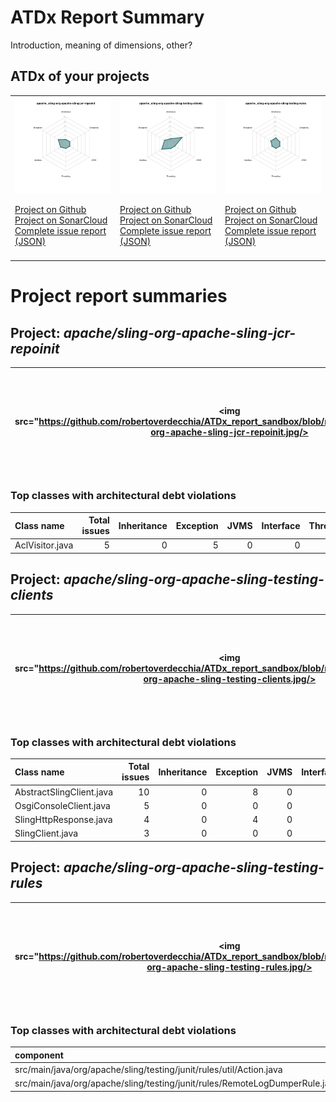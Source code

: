 
# ATDx Report Summary

Introduction, meaning of dimensions, other?

## ATDx of your projects
||||
|-|-|-|
|<img src="https://github.com/robertoverdecchia/ATDx_report_sandbox/blob/master/plots/apache_sling-org-apache-sling-jcr-repoinit.jpg"/> <p style="text-align:left">[Project on Github](https://github.com/apache/sling-org-apache-sling-jcr-repoinit) <br> [Project on SonarCloud ](https://sonarcloud.io/dashboard?id=apache_sling-org-apache-sling-jcr-repoinit) <br> [Complete issue report (JSON)](./json/apache_sling-org-apache-sling-jcr-repoinit.json)</p>|<img src="https://github.com/robertoverdecchia/ATDx_report_sandbox/blob/master/plots/apache_sling-org-apache-sling-testing-clients.jpg"/> <p style="text-align:left">[Project on Github](https://github.com/apache/sling-org-apache-sling-testing-clients) <br> [Project on SonarCloud ](https://sonarcloud.io/dashboard?id=apache_sling-org-apache-sling-testing-clients) <br> [Complete issue report (JSON)](./json/apache_sling-org-apache-sling-testing-clients.json)</p>|<img src="https://github.com/robertoverdecchia/ATDx_report_sandbox/blob/master/plots/apache_sling-org-apache-sling-testing-rules.jpg"/> <p style="text-align:left">[Project on Github](https://github.com/apache/sling-org-apache-sling-testing-rules) <br> [Project on SonarCloud ](https://sonarcloud.io/dashboard?id=apache_sling-org-apache-sling-testing-rules) <br> [Complete issue report (JSON)](./json/apache_sling-org-apache-sling-testing-rules.json)</p>
 | |

# Project report summaries
## Project: _apache/sling-org-apache-sling-jcr-repoinit_
|<img src="https://github.com/robertoverdecchia/ATDx_report_sandbox/blob/master/plots/apache_sling-org-apache-sling-jcr-repoinit.jpg/>|<p style="text-align:left">[Project on Github](https://github.com/apache/sling-org-apache-sling-jcr-repoinit) <br> [Project on SonarCloud ](https://sonarcloud.io/dashboard?id=apache_sling-org-apache-sling-jcr-repoinit) <br> [Complete issue report (JSON)](./json/apache_sling-org-apache-sling-jcr-repoinit.json)</p>
|-|-|
### Top classes with architectural debt violations
| Class name      |   Total issues |   Inheritance |   Exception |   JVMS |   Interface |   Threading |   Complexity | Fully qualified name                                             |
|:----------------|---------------:|--------------:|------------:|-------:|------------:|------------:|-------------:|:-----------------------------------------------------------------|
| AclVisitor.java |              5 |             0 |           5 |      0 |           0 |           0 |            0 | src/main/java/org/apache/sling/jcr/repoinit/impl/AclVisitor.java |

## Project: _apache/sling-org-apache-sling-testing-clients_
|<img src="https://github.com/robertoverdecchia/ATDx_report_sandbox/blob/master/plots/apache_sling-org-apache-sling-testing-clients.jpg/>|<p style="text-align:left">[Project on Github](https://github.com/apache/sling-org-apache-sling-testing-clients) <br> [Project on SonarCloud ](https://sonarcloud.io/dashboard?id=apache_sling-org-apache-sling-testing-clients) <br> [Complete issue report (JSON)](./json/apache_sling-org-apache-sling-testing-clients.json)</p>
|-|-|
### Top classes with architectural debt violations
| Class name               |   Total issues |   Inheritance |   Exception |   JVMS |   Interface |   Threading |   Complexity | Fully qualified name                                                       |
|:-------------------------|---------------:|--------------:|------------:|-------:|------------:|------------:|-------------:|:---------------------------------------------------------------------------|
| AbstractSlingClient.java |             10 |             0 |           8 |      0 |           2 |           0 |            0 | src/main/java/org/apache/sling/testing/clients/AbstractSlingClient.java    |
| OsgiConsoleClient.java   |              5 |             0 |           0 |      0 |           5 |           0 |            0 | src/main/java/org/apache/sling/testing/clients/osgi/OsgiConsoleClient.java |
| SlingHttpResponse.java   |              4 |             0 |           4 |      0 |           0 |           0 |            0 | src/main/java/org/apache/sling/testing/clients/SlingHttpResponse.java      |
| SlingClient.java         |              3 |             0 |           0 |      0 |           3 |           0 |            0 | src/main/java/org/apache/sling/testing/clients/SlingClient.java            |

## Project: _apache/sling-org-apache-sling-testing-rules_
|<img src="https://github.com/robertoverdecchia/ATDx_report_sandbox/blob/master/plots/apache_sling-org-apache-sling-testing-rules.jpg/>|<p style="text-align:left">[Project on Github](https://github.com/apache/sling-org-apache-sling-testing-rules) <br> [Project on SonarCloud ](https://sonarcloud.io/dashboard?id=apache_sling-org-apache-sling-testing-rules) <br> [Complete issue report (JSON)](./json/apache_sling-org-apache-sling-testing-rules.json)</p>
|-|-|
### Top classes with architectural debt violations
| component                                                                   |   inheritance |   exception |   vmsmell |   interface |   threading |   complexity |   sum |
|:----------------------------------------------------------------------------|--------------:|------------:|----------:|------------:|------------:|-------------:|------:|
| src/main/java/org/apache/sling/testing/junit/rules/util/Action.java         |             0 |           1 |         0 |           0 |           0 |            0 |     1 |
| src/main/java/org/apache/sling/testing/junit/rules/RemoteLogDumperRule.java |             1 |           0 |         0 |           0 |           0 |            0 |     1 |

